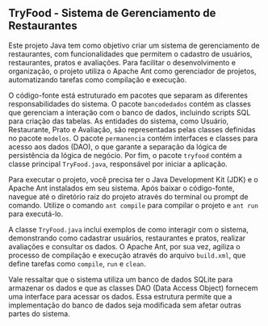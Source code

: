 ## TryFood - Sistema de Gerenciamento de Restaurantes

Este projeto Java tem como objetivo criar um sistema de gerenciamento de restaurantes, com funcionalidades que permitem o cadastro de usuários, restaurantes, pratos e avaliações. Para facilitar o desenvolvimento e organização, o projeto utiliza o Apache Ant como gerenciador de projetos, automatizando tarefas como compilação e execução.

O código-fonte está estruturado em pacotes que separam as diferentes responsabilidades do sistema. O pacote `bancodedados` contém as classes que gerenciam a interação com o banco de dados, incluindo scripts SQL para criação das tabelas. As entidades do sistema, como Usuário, Restaurante, Prato e Avaliação, são representadas pelas classes definidas no pacote `modelos`.  O pacote `permanencia`  contém interfaces e classes para acesso aos dados (DAO),  o que garante a separação da lógica de persistência da lógica de negócio. Por fim, o pacote `tryfood` contém a classe principal `TryFood.java`, responsável por iniciar a aplicação.

Para executar o projeto, você precisa ter o Java Development Kit (JDK) e o Apache Ant instalados em seu sistema. Após baixar o código-fonte, navegue até o diretório raiz do projeto através do terminal ou prompt de comando. Utilize o comando `ant compile` para compilar o projeto e `ant run` para executá-lo.

A classe `TryFood.java`  inclui exemplos de como interagir com o sistema, demonstrando como cadastrar usuários, restaurantes e pratos, realizar avaliações e consultar os dados. O Apache Ant, por sua vez,  agiliza o processo de compilação e execução através do arquivo `build.xml`, que define tarefas como `compile`, `run` e `clean`.

Vale ressaltar que o sistema utiliza um banco de dados SQLite para armazenar os dados e que as classes DAO (Data Access Object) fornecem uma interface para acessar os dados. Essa estrutura permite que a implementação do banco de dados seja modificada sem afetar outras partes do sistema.

